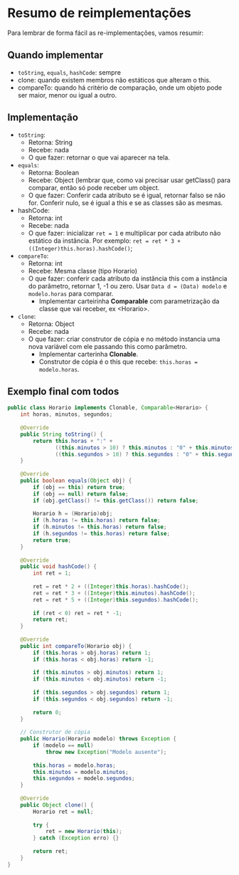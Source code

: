 # Resumo de reimplementações

Para lembrar de forma fácil as re-implementações, vamos resumir:

## Quando implementar

* `toString`, `equals`, `hashCode`: sempre
* clone: quando existem membros não estáticos que alteram o this.
* compareTo: quando há critério de comparação, onde um objeto pode ser maior, menor ou igual a outro.

## Implementação

* `toString`:
  * Retorna: String
  * Recebe: nada
  * O que fazer: retornar o que vai aparecer na tela.
* `equals`:
  * Retorna: Boolean
  * Recebe: Object (lembrar que, como vai precisar usar getClass() para comparar, então só pode receber um object.
  * O que fazer: Conferir cada atributo se é igual, retornar falso se não for. Conferir nulo, se é igual a this e se as classes são as mesmas.
* hashCode:
  * Retorna: int
  * Recebe: nada
  * O que fazer: inicializar `ret = 1` e multiplicar por cada atributo não estático da instância. Por exemplo: `ret = ret * 3 + ((Integer)this.horas).hashCode()`;
* `compareTo`:
  * Retorna: int
  * Recebe: Mesma classe (tipo Horario)
  * O que fazer: conferir cada atributo da instância this com a instância do parâmetro, retornar 1, -1 ou zero. Usar `Data d = (Data) modelo` e `modelo.horas` para comparar.
    * Implementar carteirinha **Comparable** com parametrização da classe que vai receber, ex \<Horario>.
* `clone`:
  * Retorna: Object
  * Recebe: nada
  * O que fazer: criar construtor de cópia e no método instancia uma nova variável com ele passando this como parâmetro.
    * Implementar carterinha **Clonable**.
    * Construtor de cópia é o this que recebe: `this.horas = modelo.horas`.

## Exemplo final com todos

```java
public class Horario implements Clonable, Comparable<Horario> {
    int horas, minutos, segundos;
    
    @Override
    public String toString() {
        return this.horas + ":" +
               ((this.minutos > 10) ? this.minutos : "0" + this.minutos) + ":" +
               ((this.segundos > 10) ? this.segundos : "0" + this.segundos);
    }
    
    @Override
    public boolean equals(Object obj) {
        if (obj == this) return true;
        if (obj == null) return false; 
        if (obj.getClass() != this.getClass()) return false;
        
        Horario h = (Horario)obj;
        if (h.horas != this.horas) return false;
        if (h.minutos != this.horas) return false;
        if (h.segundos != this.horas) return false;
        return true;
    }
    
    @Override
    public void hashCode() {
        int ret = 1;
        
        ret = ret * 2 + ((Integer)this.horas).hashCode();
        ret = ret * 3 + ((Integer)this.minutos).hashCode();
        ret = ret * 5 + ((Integer)this.segundos).hashCode();
        
        if (ret < 0) ret = ret * -1;
        return ret;
    }
    
    @Override
    public int compareTo(Horario obj) {
        if (this.horas > obj.horas) return 1;
        if (this.horas < obj.horas) return -1;
        
        if (this.minutos > obj.minutos) return 1;
        if (this.minutos < obj.minutos) return -1;
        
        if (this.segundos > obj.segundos) return 1;
        if (this.segundos < obj.segundos) return -1;
        
        return 0;
    }
    
    // Construtor de cópia
    public Horario(Horario modelo) throws Exception {
        if (modelo == null)
            throw new Exception("Modelo ausente");
            
        this.horas = modelo.horas;
        this.minutos = modelo.minutos;
        this.segundos = modelo.segundos;
    }
    
    @Override
    public Object clone() {
        Horario ret = null;
        
        try {
            ret = new Horario(this);
        } catch (Exception erro) {}
        
        return ret;
    }
}
```
